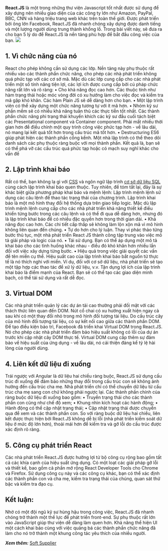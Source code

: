 **React.JS** là một trong những thư viện Javascript tốt nhất được sử dụng để xây dựng nên nhiều giao diện của các công ty lớn như Amazon, PayPal, BBC, CNN và hàng triệu trang web khác trên toàn thế giới. Được phát triển bởi ông lớn Facebook, React.JS đã nhanh chóng xây dựng được danh tiếng và một lượng người dùng trung thành khổng lồ. Trong bài viết này, sẽ đưa ra cho bạn 5 lý do để React.JS là nền tảng phù hợp để bắt đầu công việc của bạn.
![](https://images.viblo.asia/650bf59b-080c-4c86-827a-5b02a5ca224b.JPG)

## **1. Vì chức năng của nó**
React cho phép không cần sử dụng các lớp. Nền tảng này phụ thuộc rất nhiều vào các thành phần chức năng, cho phép các nhà phát triển không quá phức tạp với các cơ sở mã. Mặc dù các lớp cung cấp cho các nhà phát triển một số tính năng tiện lợi, các lợi ích được cung cấp bởi cú pháp chức năng rất lớn và rõ ràng:
•	Cho khả năng đọc cao hơn. Các thuộc tính như hàm trạng thái hoặc móc vòng đời có xu hướng làm cho việc đọc và kiểm tra mã gặp khó khăn. Các hàm Plain JS sẽ dễ dàng hơn cho bạn.
•	Một lập trình viên có thể xây dựng một chức năng tương tự với ít mã hơn.
•	Nhóm kỹ sư phần mềm sẽ có nhiều khả năng tuân thủ các thực tiễn tốt nhất. Các thành phần chức năng phi trạng thái khuyến khích các kỹ sư đầu cuối tách biệt các Presentational component và Container component. Phải mất nhiều thời gian hơn để điều chỉnh một quy trình công việc phức tạp hơn - về lâu dài, nó mang lại kết quả tốt hơn trong cấu trúc mã tốt hơn.
•	Destructuring ES6 giúp phát hiện các thành phần cồng kềnh. Một nhà lập trình có thể theo dõi danh sách các phụ thuộc ràng buộc với mọi thành phần. Kết quả là, bạn sẽ có thể phá vỡ các cấu trúc quá phức tạp hoặc có mạch suy nghĩ khác cho vấn đề

## **2. Lập trình khai báo**
Rất có thể, bạn không lạ gì với [CSS](https://vi.wikipedia.org/wiki/CSS) và ngôn ngữ lập trình [cơ sở dữ liệu SQL](https://vi.wikipedia.org/wiki/SQL) cùng cách lập trình khai báo quen thuộc. Tuy nhiên, để tóm tắt lại, đây là sự khác biệt giữa phương pháp khai báo và mệnh lệnh:
Lập trình mệnh lệnh sử dụng các câu lệnh để thao tác trạng thái của chương trình.
Lập trình khai báo là một mô hình thay đổi hệ thống dựa trên giao tiếp logic.
Mặc dù lập trình mệnh lệnh cung cấp cho các nhà phát triển khả năng thiết kế điều khiển từng bước trong các câu lệnh và có thể đi qua dễ dàng hơn, nhưng đó là lập trình khai báo để có nhiều đặc quyền hơn trong thời gian dài.
•	Khả năng đọc cao hơn. Các chi tiết cấp thấp sẽ không làm lộn xộn mã vì mô hình không liên quan đến chúng.
•	Tự do hơn cho lý luận. Thay vì phác thảo từng bước thủ tục, một nhà phát triển React JS thành công tập trung vào việc mô tả giải pháp và logic của nó.
•	Tái sử dụng. Bạn có thể áp dụng một mô tả khai báo cho các tình huống khác nhau - điều đó khó khăn hơn nhiều lần đối với việc xây dựng từng bước.
•	Hiệu quả trong việc giải quyết các vấn đề tên miền cụ thể. Hiệu suất cao của lập trình khai báo bắt nguồn từ thực tế là nó thích nghi với miền. Ví dụ, đối với cơ sở dữ liệu, nhà phát triển sẽ tạo một tập hợp các thao tác để xử lý dữ liệu, v.v.
Tận dụng lợi ích của lập trình khai báo là điểm mạnh của React. Bạn sẽ có thể tạo các giao diện minh bạch, có thể tái sử dụng và rất dễ đọc.

## 3. Virtual DOM
Các nhà phát triển quản lý các dự án tải cao thường phải đối mặt với các thách thức liên quan đến DOM. Nút cổ chai có xu hướng xuất hiện ngay cả sau khi có một thay đổi nhỏ trong mô hình đối tượng tài liệu. Do cấu trúc cây của mô hình đối tượng tài liệu, có sự kết nối cao giữa các thành phần DOM.
Để tạo điều kiện bảo trì, Facebook đã triển khai Virtual DOM trong React.JS. Nó cho phép các nhà phát triển đảm bảo hiệu suất không có lỗi của dự án trước khi cập nhật cây DOM thực tế.
Virtual DOM cung cấp thêm sự đảm bảo về hiệu suất của ứng dụng - về lâu dài, nó cải thiện đáng kể tỷ lệ hài lòng của người dùng.

## 4. Liên kết dữ liệu đi xuống
Trái ngược với Angular là dữ liệu hai chiều ràng buộc, React.JS sử dụng cấu trúc đi xuống để đảm bảo những thay đổi trong cấu trúc con sẽ không ảnh hưởng đến cấu trúc cha mẹ. Nhà phát triển chỉ có thể chuyển dữ liệu từ cấu trúc cha mẹ sang con chứ không phải ngược lại.
Các thành phần chính của ràng buộc dữ liệu đi xuống bao gồm:
•	Truyền trạng thái cho các thành phần con cũng như chế độ xem;
•	Khung nhìn kích hoạt các hành động;
•	Hành động có thể cập nhật trạng thái;
•	Cập nhật trạng thái được chuyển qua để xem và các thành phần con.
So với ràng buộc dữ liệu hai chiều, liên kết được thực hiện bởi React.JS không dễ bị lỗi (nhà phát triển kiểm soát dữ liệu ở mức độ lớn hơn), thoải mái hơn để kiểm tra và gỡ lỗi do cấu trúc được xác định rõ ràng.

## 5. Công cụ phát triển React
Các nhà phát triển React.JS được hưởng lợi từ bộ công cụ rộng bao gồm tất cả các khía cạnh của hiệu suất ứng dụng. Có một loạt các giải pháp gỡ lỗi và thiết kế, bao gồm cả phần mở rộng React Developer Tools cho Chrome và Firefox. Sử dụng công cụ này và các công cụ khác, bạn có thể xác định các thành phần con và cha mẹ, kiểm tra trạng thái của chúng, quan sát thứ bậc và kiểm tra đạo cụ.

## Kết luận:
Nhờ có một đội ngũ kỹ sư hùng hậu trong công việc, React.JS đã nhanh chóng trở thành một thế lực để phát triển front-end. Sự phụ thuộc rất lớn vào JavaScript giúp thư viện dễ dàng làm quen hơn. Khả năng thể hiện UI một cách khai báo cùng với việc quảng bá các thành phần chức năng đã làm cho nó trở thành một khung công tác yêu thích của nhiều người. 

***Xem thêm:*** [Soft Supplier](http://softsupplier.com/)
